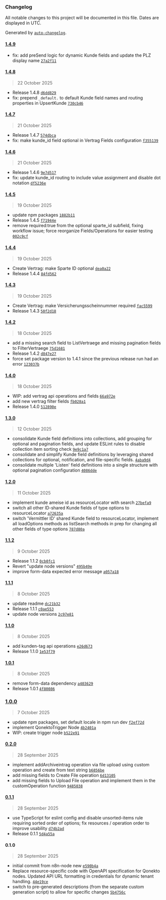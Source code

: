 ### Changelog

All notable changes to this project will be documented in this file. Dates are displayed in UTC.

Generated by [`auto-changelog`](https://github.com/CookPete/auto-changelog).

#### [1.4.9](https://github.com/supersonic-group/n8n-nodes-qonekto/compare/1.4.8...1.4.9)

- fix: add preSend logic for dynamic Kunde fields and update the PLZ display name [`27a2f11`](https://github.com/supersonic-group/n8n-nodes-qonekto/commit/27a2f1104de92b382fcb175c1697c95e9ed76fdb)

#### [1.4.8](https://github.com/supersonic-group/n8n-nodes-qonekto/compare/1.4.7...1.4.8)

> 22 October 2025

- Release 1.4.8 [`d6dd829`](https://github.com/supersonic-group/n8n-nodes-qonekto/commit/d6dd829259b2a29f611a0bccbcaa4109f184cd6e)
- fix: prepend `_default.` to default Kunde field names and routing properties in UpsertKunde [`730cb46`](https://github.com/supersonic-group/n8n-nodes-qonekto/commit/730cb46c5ffd1d734ed28a2b0202173281525100)

#### [1.4.7](https://github.com/supersonic-group/n8n-nodes-qonekto/compare/1.4.6...1.4.7)

> 21 October 2025

- Release 1.4.7 [`574dbca`](https://github.com/supersonic-group/n8n-nodes-qonekto/commit/574dbca674deec9ba04da2dd8828fdb1a455025d)
- fix: make kunde_id field optional in Vertrag Fields configuration [`f355139`](https://github.com/supersonic-group/n8n-nodes-qonekto/commit/f355139564aea061fca47eac1540f9d9ad16cb25)

#### [1.4.6](https://github.com/supersonic-group/n8n-nodes-qonekto/compare/1.4.5...1.4.6)

> 21 October 2025

- Release 1.4.6 [`9e7d517`](https://github.com/supersonic-group/n8n-nodes-qonekto/commit/9e7d517e720d5f7d275f0ccf5f67664480d2cbd5)
- fix: update kunde_id routing to include value assignment and disable dot notation [`df5236e`](https://github.com/supersonic-group/n8n-nodes-qonekto/commit/df5236e72a45bd991eb8626bead8d2e0aec4dfc5)

#### [1.4.5](https://github.com/supersonic-group/n8n-nodes-qonekto/compare/1.4.4...1.4.5)

> 19 October 2025

- update npm packages [`1882b11`](https://github.com/supersonic-group/n8n-nodes-qonekto/commit/1882b111859409fccfd8171ffb3722beec928ed9)
- Release 1.4.5 [`f71944e`](https://github.com/supersonic-group/n8n-nodes-qonekto/commit/f71944ea660fa9b50be47d12532cab0020238a30)
- remove required:true from the optional sparte_id subfield, fixing workflow issue; force reorganize Fields/Operations for easier testing [`002c9cf`](https://github.com/supersonic-group/n8n-nodes-qonekto/commit/002c9cfafe2dba7b3ac1e5b285c1f7123f04235b)

#### [1.4.4](https://github.com/supersonic-group/n8n-nodes-qonekto/compare/1.4.3...1.4.4)

> 19 October 2025

- Create Vertrag: make Sparte ID optional [`dea0a22`](https://github.com/supersonic-group/n8n-nodes-qonekto/commit/dea0a22598669511819b006f496b3c7f14507106)
- Release 1.4.4 [`84fd562`](https://github.com/supersonic-group/n8n-nodes-qonekto/commit/84fd56245af8f6868900fe4cafcf28e98ca9a927)

#### [1.4.3](https://github.com/supersonic-group/n8n-nodes-qonekto/compare/1.4.2...1.4.3)

> 19 October 2025

- Create Vertrag: make Versicherungsscheinnummer required [`fac5599`](https://github.com/supersonic-group/n8n-nodes-qonekto/commit/fac5599a0f22c1c991a3e0e325d876cec79b0451)
- Release 1.4.3 [`50f2d18`](https://github.com/supersonic-group/n8n-nodes-qonekto/commit/50f2d181485294cf20ccdd5e40f2bdc5611affb8)

#### [1.4.2](https://github.com/supersonic-group/n8n-nodes-qonekto/compare/1.4.0...1.4.2)

> 18 October 2025

- add a missing search field to ListVertraege and missing pagination fields to FilterVertraege [`75d1681`](https://github.com/supersonic-group/n8n-nodes-qonekto/commit/75d1681d180e45e011d6ef7e1d78cc2f97ae0f71)
- Release 1.4.2 [`d847e27`](https://github.com/supersonic-group/n8n-nodes-qonekto/commit/d847e27cc7a5b6032324620d2d7a4c051f3f7011)
- force set package version to 1.4.1 since the previous release run had an error [`123037b`](https://github.com/supersonic-group/n8n-nodes-qonekto/commit/123037b2bd18469aac26acb3ab6e56c08d059653)

#### [1.4.0](https://github.com/supersonic-group/n8n-nodes-qonekto/compare/1.3.0...1.4.0)

> 18 October 2025

- WIP: add vertrag api operations and fields [`66a972e`](https://github.com/supersonic-group/n8n-nodes-qonekto/commit/66a972ed0ed432c5d5c7e1d1fca8677308d4b2c7)
- add new vertrag filter fields [`fb028a1`](https://github.com/supersonic-group/n8n-nodes-qonekto/commit/fb028a104707bdf2691c5ac452151452085259ca)
- Release 1.4.0 [`512890e`](https://github.com/supersonic-group/n8n-nodes-qonekto/commit/512890e41fbfdb190a25943f021064f9bca76b3b)

#### [1.3.0](https://github.com/supersonic-group/n8n-nodes-qonekto/compare/1.2.0...1.3.0)

> 12 October 2025

- consolidate Kunde field definitions into collections, add grouping for optional and pagination fields, and update ESLint rules to disable collection item sorting check [`9e9c1a7`](https://github.com/supersonic-group/n8n-nodes-qonekto/commit/9e9c1a74c369df37fddd71a898c6a6229a6248af)
- consolidate and simplify Kunde field definitions by leveraging shared collections for optional, notification, and file-specific fields. [`4aba9d4`](https://github.com/supersonic-group/n8n-nodes-qonekto/commit/4aba9d4273ca5a3c51570f678af78199afc88066)
- consolidate multiple 'Listen' field definitions into a single structure with optional pagination configuration [`4086dde`](https://github.com/supersonic-group/n8n-nodes-qonekto/commit/4086dde0985ba26d43a0464a77643d73b9d01d33)

#### [1.2.0](https://github.com/supersonic-group/n8n-nodes-qonekto/compare/1.1.2...1.2.0)

> 11 October 2025

- implement kunde ameise id as resourceLocator with search [`27befa9`](https://github.com/supersonic-group/n8n-nodes-qonekto/commit/27befa911afdf7a6d75cdeb42bff46b3e0cd72b8)
- switch all other ID-shared Kunde fields of type options to resourceLocator [`a72635a`](https://github.com/supersonic-group/n8n-nodes-qonekto/commit/a72635abcfdf3a9e0993a60eb43772272bd244c6)
- switch 'Vermittler ID' shared Kunde field to resourceLocator, implement all loadOptions methods as listSearch methods in prep for changing all other fields of type options [`787d80a`](https://github.com/supersonic-group/n8n-nodes-qonekto/commit/787d80a005256aec2bb609733b18e18be9ed9017)

#### [1.1.2](https://github.com/supersonic-group/n8n-nodes-qonekto/compare/1.1.1...1.1.2)

> 9 October 2025

- Release 1.1.2 [`0cb0fc1`](https://github.com/supersonic-group/n8n-nodes-qonekto/commit/0cb0fc19bb6939354e521e2fa89c2843f948aac1)
- Revert "update node versions" [`495b49e`](https://github.com/supersonic-group/n8n-nodes-qonekto/commit/495b49e2c99252f4cc333954b63cd38079575ac3)
- improve form-data expected error message [`a057a18`](https://github.com/supersonic-group/n8n-nodes-qonekto/commit/a057a1827e7e88eaeb93c66385f4d4e45b7326ff)

#### [1.1.1](https://github.com/supersonic-group/n8n-nodes-qonekto/compare/1.1.0...1.1.1)

> 8 October 2025

- update readme [`dc21b32`](https://github.com/supersonic-group/n8n-nodes-qonekto/commit/dc21b3226ee571eb0c1c1d7ba6f1a99cd10cc72a)
- Release 1.1.1 [`c0ae553`](https://github.com/supersonic-group/n8n-nodes-qonekto/commit/c0ae553f56a6ad2ad62608245e5cea4ef925f5e8)
- update node versions [`2c97e81`](https://github.com/supersonic-group/n8n-nodes-qonekto/commit/2c97e817f2fc244972783577eb9afc9c00f95a93)

#### [1.1.0](https://github.com/supersonic-group/n8n-nodes-qonekto/compare/1.0.1...1.1.0)

> 8 October 2025

- add kunden-tag api operations [`e26d673`](https://github.com/supersonic-group/n8n-nodes-qonekto/commit/e26d67328e8f1bcdb861bf9bd66f756f5f2a83dd)
- Release 1.1.0 [`1e53f79`](https://github.com/supersonic-group/n8n-nodes-qonekto/commit/1e53f795901fa9273bc3f8b7aee40c9aa87566a6)

#### [1.0.1](https://github.com/supersonic-group/n8n-nodes-qonekto/compare/1.0.0...1.0.1)

> 8 October 2025

- remove form-data dependency [`a403629`](https://github.com/supersonic-group/n8n-nodes-qonekto/commit/a403629f9df393b9cb8dd9e8e7277aac0cbf3309)
- Release 1.0.1 [`4f80086`](https://github.com/supersonic-group/n8n-nodes-qonekto/commit/4f80086eaadc07cd51d4d5256abcce2268044b91)

### [1.0.0](https://github.com/supersonic-group/n8n-nodes-qonekto/compare/0.2.0...1.0.0)

> 7 October 2025

- update npm packages, set default locale in npm run dev [`f2ef72d`](https://github.com/supersonic-group/n8n-nodes-qonekto/commit/f2ef72d65b01a0bf6c7fc3cab887f74d24c130c8)
- implement QonektoTrigger Node [`4b2401a`](https://github.com/supersonic-group/n8n-nodes-qonekto/commit/4b2401ae41aff1887148f2b649f0bd0687ba0341)
- WIP: create trigger node [`b522e91`](https://github.com/supersonic-group/n8n-nodes-qonekto/commit/b522e918bc4dd1dc7614d1f9b5b0df63d6b1cbe6)

#### [0.2.0](https://github.com/supersonic-group/n8n-nodes-qonekto/compare/0.1.1...0.2.0)

> 28 September 2025

- implement addArchiveintrag operation via file upload using custom operation and create from text string [`b6856be`](https://github.com/supersonic-group/n8n-nodes-qonekto/commit/b6856be08fb9332b074b8d38524d1ad35a3f25c6)
- add missing fields to Create File operation [`6d13105`](https://github.com/supersonic-group/n8n-nodes-qonekto/commit/6d131058e56099ddab348ca42d27bc384e798260)
- add missing fields to Upload File operation and implement them in the customOperation function [`9485038`](https://github.com/supersonic-group/n8n-nodes-qonekto/commit/9485038a2691d1bf9bcd45f78699255a35aa954f)

#### [0.1.1](https://github.com/supersonic-group/n8n-nodes-qonekto/compare/0.1.0...0.1.1)

> 28 September 2025

- use TypeScript for eslint config and disable unsorted-items rule requiring sorted order of options; fix resources / operation order to improve usability [`d74b2ad`](https://github.com/supersonic-group/n8n-nodes-qonekto/commit/d74b2adbbe044c0a8e426aac24a8a4a352a7a7d6)
- Release 0.1.1 [`5d4a55a`](https://github.com/supersonic-group/n8n-nodes-qonekto/commit/5d4a55a622c39c3844da3c7d74d4bccca9795059)

#### 0.1.0

> 28 September 2025

- initial commit from n8n-node new [`e590b4a`](https://github.com/supersonic-group/n8n-nodes-qonekto/commit/e590b4a2ddaad096755b76e30decec2df848cb3e)
- Replace resource-specific code with OpenAPI specification for Qonekto nodes. Updated API URL formatting in credentials for dynamic tenant handling. [`44e19ce`](https://github.com/supersonic-group/n8n-nodes-qonekto/commit/44e19ce4933652e9d57fbde42a2be9f2d563bd5b)
- switch to pre-generated descriptions (from the separate custom generation script) to allow for specific changes [`5b4756c`](https://github.com/supersonic-group/n8n-nodes-qonekto/commit/5b4756c78b076607cee09af2a7d59e6bd486892e)
